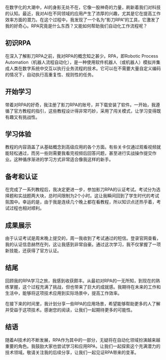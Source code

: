在数字化的大潮中，AI的身影无处不在，它像一股神奇的力量，刷新着我们对科技的认知。最近，我对AI在不同领域的应用产生了浓厚的兴趣，尤其是它在提高工作效率方面的潜力。在这个过程中，我发现了一个名为“影刀RPA”的工具，它激发了我的好奇心。RPA究竟是什么东西？又能如何帮助我们自动化工作流程呢？

## 初识RPA

在深入了解影刀RPA之前，我对RPA的概念知之甚少。RPA，即Robotic Process Automation（机器人流程自动化），是一种使用软件机器人（或机器人）模拟并集成人类在数字系统中交互以执行业务流程的技术。它可以在不需要大量自定义编码的情况下，自动执行高重复性、规则性的任务。

## 开始学习

带着对RPA的好奇，我注册了影刀RPA的账号，并下载安装了软件。一开始，我遵循了官方教程的指引，这些教程设计得非常巧妙，采用了闯关模式，让学习变得既有趣又有挑战性。

## 学习体验

教程的内容涵盖了从基础概念到高级应用的各个方面。有些关卡仅通过观看视频就能轻松通过，而另一些则需要我看完视频后回答问题，甚至进行实战操作提交作业。这种循序渐进的学习方式非常适合像我这样的新手。

## 备考和认证

在完成了一系列教程后，我决定更进一步，参加影刀RPA的认证考试。考试分为选择题和实战题两大块，总时间限制为2个小时。这让我瞬间回到了学生时代的考试氛围中。幸运的是，由于我是连续几个晚上都在看教程，所以知识点还热乎着，考试过程也相对顺利。

## 成果展示

由于认证考试是周末晚上提交的，周一我收到了考试通过的短信。登录官网查看，我的认证信息赫然在列，这让我感到非常自豪。通过这次学习，我不仅掌握了一项新技能，还获得了官方认证。

## 结尾

回顾我的RPA学习之旅，我感到收获颇丰。从最初对RPA的一无所知，到现在的熟练掌握，这个过程充满了挑战，但也带来了巨大的成就感。我期待在未来的工作和生活中，能够将这项技术应用到实际场景中，提高工作效率。

在接下来的时间里，我计划分享一些RPA的应用场景，希望能够帮助更多的人了解并受益于这项技术。感谢您的阅读，让我们一起期待更多的可能性。

## 结语

随着AI技术的不断发展，RPA作为其中的一部分，无疑将在自动化领域扮演越来越重要的角色。我鼓励大家也尝试学习和应用RPA，让我们一起探索这个充满潜力的技术领域。敬请关注我的后续分享，让我们一起见证RPA带来的变革。
